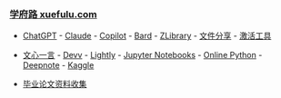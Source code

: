 ### **[学府路 xuefulu.com](http://xuefulu.com/)**

+ [ChatGPT](https://chat.openai.com/) - [Claude](https://claude.ai/) - [Copilot](https://copilot.microsoft.com) - [Bard](https://bard.google.com/chat) - [ZLibrary](https://zh.z-library.se/) - [文件分享](https://wormhole.app) - [激活工具](https://pan.baidu.com/s/14U3zIG4tG6ZdMBrHaPaLzw?pwd=c65c#list/path=%2FHEU%20KMS%20Activator)

+ [文心一言](https://yiyan.baidu.com/) - [Devv](https://devv.ai) - [Lightly](https://lightly.teamcode.com/login) - [Jupyter Notebooks](https://jupyter.org/try-jupyter/notebooks/?path=notebooks/Intro.ipynb) - [Online Python](https://www.online-python.com/) - [Deepnote](https://deepnote.com/sign-in) - [Kaggle](https://www.kaggle.com/)

+ [毕业论文资料收集](https://send2me.cn/b8YG5Ez2/RI-z442A7iRs7A)



